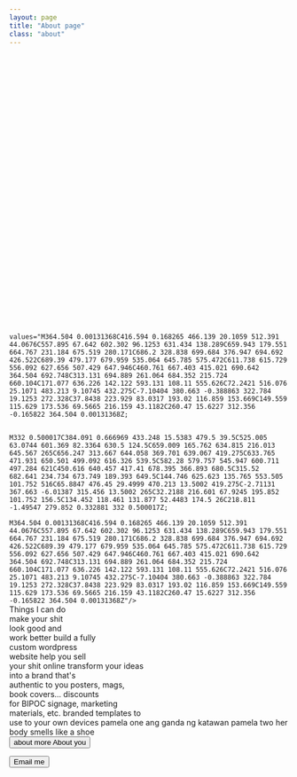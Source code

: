 ```yaml
---
layout: page
title: "About page"
class: "about"
---
```


<svg id="blob" viewBox="0 0 696 694" fill="none" xmlns="http://www.w3.org/2000/svg">
<path fill-rule="evenodd" clip-rule="evenodd" fill="url(#paint0_linear)">
	<animate repeatCount="indefinite" fill="freeze" attributeName="d" dur="5s"

	values="M364.504 0.00131368C416.594 0.168265 466.139 20.1059 512.391 44.0676C557.895 67.642 602.302 96.1253 631.434 138.289C659.943 179.551 664.767 231.184 675.519 280.171C686.2 328.838 699.684 376.947 694.692 426.522C689.39 479.177 679.959 535.064 645.785 575.472C611.738 615.729 556.092 627.656 507.429 647.946C460.761 667.403 415.021 690.642 364.504 692.748C313.131 694.889 261.064 684.352 215.724 660.104C171.077 636.226 142.122 593.131 108.11 555.626C72.2421 516.076 25.1071 483.213 9.10745 432.275C-7.10404 380.663 -0.388863 322.784 19.1253 272.328C37.8438 223.929 83.0317 193.02 116.859 153.669C149.559 115.629 173.536 69.5665 216.159 43.1182C260.47 15.6227 312.356 -0.165822 364.504 0.00131368Z;


	M332 0.500017C384.091 0.666969 433.248 15.5383 479.5 39.5C525.005 63.0744 601.369 82.3364 630.5 124.5C659.009 165.762 634.815 216.013 645.567 265C656.247 313.667 644.058 369.701 639.067 419.275C633.765 471.931 650.501 499.092 616.326 539.5C582.28 579.757 545.947 600.711 497.284 621C450.616 640.457 417.41 678.395 366.893 680.5C315.52 682.641 234.734 673.749 189.393 649.5C144.746 625.623 135.765 553.505 101.752 516C65.8847 476.45 29.4999 470.213 13.5002 419.275C-2.71131 367.663 -6.01387 315.456 13.5002 265C32.2188 216.601 67.9245 195.852 101.752 156.5C134.452 118.461 131.877 52.4483 174.5 26C218.811 -1.49547 279.852 0.332881 332 0.500017Z;

	M364.504 0.00131368C416.594 0.168265 466.139 20.1059 512.391 44.0676C557.895 67.642 602.302 96.1253 631.434 138.289C659.943 179.551 664.767 231.184 675.519 280.171C686.2 328.838 699.684 376.947 694.692 426.522C689.39 479.177 679.959 535.064 645.785 575.472C611.738 615.729 556.092 627.656 507.429 647.946C460.761 667.403 415.021 690.642 364.504 692.748C313.131 694.889 261.064 684.352 215.724 660.104C171.077 636.226 142.122 593.131 108.11 555.626C72.2421 516.076 25.1071 483.213 9.10745 432.275C-7.10404 380.663 -0.388863 322.784 19.1253 272.328C37.8438 223.929 83.0317 193.02 116.859 153.669C149.559 115.629 173.536 69.5665 216.159 43.1182C260.47 15.6227 312.356 -0.165822 364.504 0.00131368Z"/>
 </path>
<defs>
<linearGradient id="paint0_linear" x1="149" y1="128" x2="432.5" y2="693" gradientUnits="userSpaceOnUse">
<stop stop-color="#6e5757"/>
<stop offset=".5" stop-color="#878787"/>
<stop offset="1" stop-color="#c47e7e" stop-opacity="0.97"/>

</linearGradient>
</defs>
</svg>



<div id="all">
  <div class="java"> </div>
  <div class="script">Things I can do</div>
</div>

<div id="div1">
  <span>make your shit<br>look good and<br>work better</span>
  <span>build a fully<br>custom wordpress<br>website</span>
  <span>help you sell <br>your shit online</span>
  <span>transform your ideas<br>into a brand that's<br>authentic to you</span>
  <span>posters, mags,<br>book covers...</span>
  <span>discounts<br>for BIPOC</span>
  <span>signage, marketing<br>materials, etc.</span>
  <span class="div2">branded templates to<br>use to your own devices</span>
  <span class="div2">pamela one</span>
  <span class="div2">ang ganda ng katawan</span>
  <span class="div2">pamela two</span>
  <span class="div2">her body smells like a shoe</span>
</div>



<button id="btn_replace" class="btn btn--stripe btn_light">
<span>about</span>
<span class="div2">more About you</span>
</button>

<button id="btn_email" class="btn btn--stripe btn_light">Email me</button>
